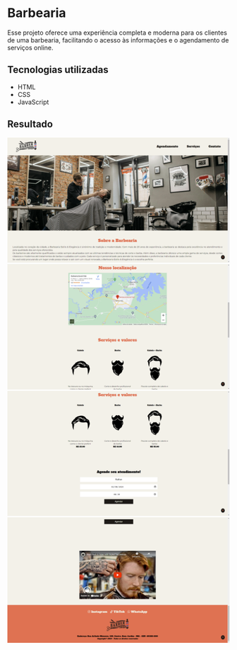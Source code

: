 # Barbearia
Esse projeto oferece uma experiência completa e moderna para os clientes de uma barbearia, facilitando o acesso às informações e o agendamento de serviços online.

## Tecnologias utilizadas
* HTML
* CSS
* JavaScript

## Resultado
<img src="preview/preview-1.png" width="650">
<img src="preview/preview-2.png" width="650">
<img src="preview/preview-3.png" width="650">
<img src="preview/preview-4.png" width="650">
